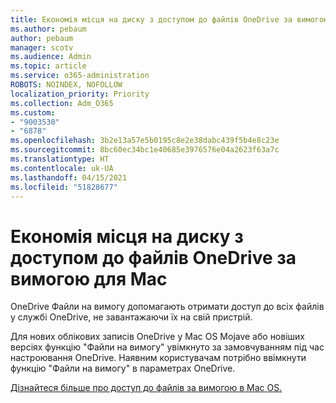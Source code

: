 ```yaml
---
title: Економія місця на диску з доступом до файлів OneDrive за вимогою для Mac
ms.author: pebaum
author: pebaum
manager: scotv
ms.audience: Admin
ms.topic: article
ms.service: o365-administration
ROBOTS: NOINDEX, NOFOLLOW
localization_priority: Priority
ms.collection: Adm_O365
ms.custom:
- "9003530"
- "6878"
ms.openlocfilehash: 3b2e13a57e5b0195c8e2e38dabc439f5b4e8c23e
ms.sourcegitcommit: 8bc60ec34bc1e40685e3976576e04a2623f63a7c
ms.translationtype: HT
ms.contentlocale: uk-UA
ms.lasthandoff: 04/15/2021
ms.locfileid: "51828677"
---
```

# <a name="save-disk-space-with-onedrive-files-on-demand-for-mac"></a>Економія місця на диску з доступом до файлів OneDrive за вимогою для Mac

OneDrive Файли на вимогу допомагають отримати доступ до всіх файлів у службі OneDrive, не завантажаючи їх на свій пристрій.  

Для нових облікових записів OneDrive у Mac OS Mojave або новіших версіях функцію "Файли на вимогу" увімкнуто за замовчуванням під час настроювання OneDrive. Наявним користувачам потрібно ввімкнути функцію "Файли на вимогу" в параметрах OneDrive.  

[Дізнайтеся більше про доступ до файлів за вимогою в Mac OS.](https://support.microsoft.com/office/529f6d53-e572-4922-a585-e7a318c135f0)
